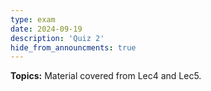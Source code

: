 ```yaml
---
type: exam
date: 2024-09-19
description: 'Quiz 2'
hide_from_announcments: true
---
```

**Topics:**
Material covered from Lec4 and Lec5.
